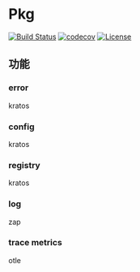# Pkg

[![Build Status](https://github.com/go-bamboo/pkg/workflows/Test/badge.svg?branch=main)](https://github.com/go-bamboo/pkg/actions?query=branch%3Amain)
[![codecov](https://codecov.io/gh/go-bamboo/pkg/branch/main/graph/badge.svg)](https://codecov.io/gh/go-bamboo/pkg)
<a href="https://github.com/go-bamboo/pkg/blob/main/LICENSE"><img src="https://img.shields.io/github/license/go-bamboo/pkg" alt="License"></a>

## 功能

### error

kratos

### config

kratos

### registry

kratos

### log
zap

### trace metrics

otle